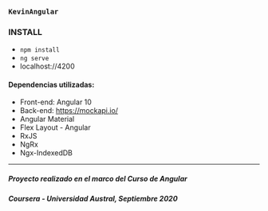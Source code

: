 ### `KevinAngular`

### INSTALL

- `npm install`
- `ng serve`
- localhost://4200

#### Dependencias utilizadas:

- Front-end: Angular 10
- Back-end: https://mockapi.io/
- Angular Material
- Flex Layout - Angular
- RxJS
- NgRx
- Ngx-IndexedDB

---
##### Proyecto realizado en el marco del Curso de Angular
##### Coursera - Universidad Austral, Septiembre 2020
